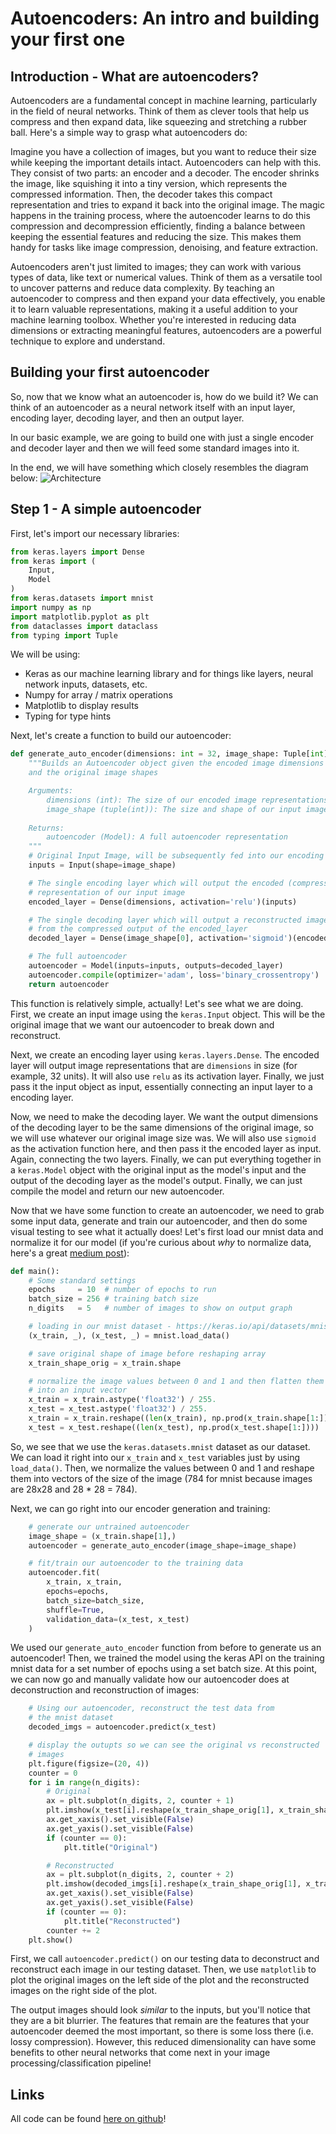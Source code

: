 # Autoencoders: An intro and building your first one

## Introduction - What are autoencoders?
Autoencoders are a fundamental concept in machine learning, particularly in 
the field of neural networks. Think of them as clever tools that help us 
compress and then expand data, like squeezing and stretching a rubber ball. 
Here's a simple way to grasp what autoencoders do:

Imagine you have a collection of images, but you want to reduce their size 
while keeping the important details intact. Autoencoders can help with this. 
They consist of two parts: an encoder and a decoder. The encoder shrinks the 
image, like squishing it into a tiny version, which represents the compressed 
information. Then, the decoder takes this compact representation and tries 
to expand it back into the original image. The magic happens in the training 
process, where the autoencoder learns to do this compression and decompression 
efficiently, finding a balance between keeping the essential features and 
reducing the size. This makes them handy for tasks like image compression, 
denoising, and feature extraction.

Autoencoders aren't just limited to images; they can work with various types 
of data, like text or numerical values. Think of them as a versatile tool to 
uncover patterns and reduce data complexity. By teaching an autoencoder to 
compress and then expand your data effectively, you enable it to learn valuable 
representations, making it a useful addition to your machine learning toolbox. 
Whether you're interested in reducing data dimensions or extracting meaningful 
features, autoencoders are a powerful technique to explore and understand.

## Building your first autoencoder
So, now that we know what an autoencoder is, how do we build it? We can think of
an autoencoder as a neural network itself with an input layer, encoding layer, 
decoding layer, and then an output layer.

In our basic example, we are going to build one with just a single encoder 
and decoder layer and then we will feed some standard images into it. 

In the end, we will have something which closely resembles the diagram below:
![Architecture](./images/auto-encoder.png)


## Step 1 - A simple autoencoder

First, let's import our necessary libraries:

```python
from keras.layers import Dense
from keras import (
    Input,
    Model
)
from keras.datasets import mnist
import numpy as np
import matplotlib.pyplot as plt
from dataclasses import dataclass
from typing import Tuple

```

We will be using:

* Keras as our machine learning library and for things like
    layers, neural network inputs, datasets, etc.
* Numpy for array / matrix operations
* Matplotlib to display results
* Typing for type hints

Next, let's create a function to build our autoencoder:

```python
def generate_auto_encoder(dimensions: int = 32, image_shape: Tuple[int] = (3072, )) -> Model:
    """Builds an Autoencoder object given the encoded image dimensions
    and the original image shapes

    Arguments:
        dimensions (int): The size of our encoded image representations
        image_shape (tuple(int)): The size and shape of our input images
    
    Returns:
        autoencoder (Model): A full autoencoder representation
    """
    # Original Input Image, will be subsequently fed into our encoding layer
    inputs = Input(shape=image_shape)

    # The single encoding layer which will output the encoded (compressed)
    # representation of our input image
    encoded_layer = Dense(dimensions, activation='relu')(inputs)

    # The single decoding layer which will output a reconstructed image
    # from the compressed output of the encoded_layer
    decoded_layer = Dense(image_shape[0], activation='sigmoid')(encoded_layer)

    # The full autoencoder
    autoencoder = Model(inputs=inputs, outputs=decoded_layer)
    autoencoder.compile(optimizer='adam', loss='binary_crossentropy')
    return autoencoder
```

This function is relatively simple, actually! Let's see what we are doing.
First, we create an input image using the `keras.Input` object. This will be 
the original image that we want our autoencoder to break down and reconstruct. 

Next, we create an encoding layer using `keras.layers.Dense`. The encoded layer
will output image representations that are `dimensions` in size (for example, 32 units).
It will also use `relu` as its activation layer. Finally, we just pass it the input object
as input, essentially connecting an input layer to a encoding layer. 

Now, we need to make the decoding layer. We want the output dimensions of the 
decoding layer to be the same dimensions of the original image, so we will use 
whatever our original image size was. We will also use `sigmoid` as the activation 
function here, and then pass it the encoded layer as input. Again, connecting the 
two layers. Finally, we can put everything together in a `keras.Model` object with 
the original input as the model's input and the output of the decoding layer as the 
model's output. Finally, we can just compile the model and return our new autoencoder.

Now that we have some function to create an autoencoder, we need to grab some input data,
generate and train our autoencoder, and then do some visual testing to see what
it actually does! Let's first load our mnist data and normalize it for our model (if you're
curious about _why_ to normalize data, here's a great 
[medium post](https://towardsdatascience.com/why-data-should-be-normalized-before-training-a-neural-network-c626b7f66c7d)):

```python
def main():
    # Some standard settings
    epochs     = 10  # number of epochs to run
    batch_size = 256 # training batch size
    n_digits   = 5   # number of images to show on output graph

    # loading in our mnist dataset - https://keras.io/api/datasets/mnist/
    (x_train, _), (x_test, _) = mnist.load_data()

    # save original shape of image before reshaping array
    x_train_shape_orig = x_train.shape

    # normalize the image values between 0 and 1 and then flatten them
    # into an input vector
    x_train = x_train.astype('float32') / 255.
    x_test = x_test.astype('float32') / 255.
    x_train = x_train.reshape((len(x_train), np.prod(x_train.shape[1:])))
    x_test = x_test.reshape((len(x_test), np.prod(x_test.shape[1:])))

```

So, we see that we use the `keras.datasets.mnist` dataset as our dataset. We can
load it right into our `x_train` and `x_test` variables just by using `load_data()`.
Then, we normalize the values between 0 and 1 and reshape them into vectors of the size
of the image (784 for mnist because images are 28x28 and 28 * 28 = 784).

Next, we can go right into our encoder generation and training:
```python
    # generate our untrained autoencoder
    image_shape = (x_train.shape[1],)
    autoencoder = generate_auto_encoder(image_shape=image_shape)

    # fit/train our autoencoder to the training data
    autoencoder.fit(
        x_train, x_train,
        epochs=epochs,
        batch_size=batch_size,
        shuffle=True,
        validation_data=(x_test, x_test)
    )
```

We used our `generate_auto_encoder` function from before to generate us an autoencoder!
Then, we trained the model using the keras API on the training mnist data for a set
number of epochs using a set batch size. At this point, we can now go and manually
validate how our autoencoder does at deconstruction and reconstruction of images:

```python
    # Using our autoencoder, reconstruct the test data from
    # the mnist dataset
    decoded_imgs = autoencoder.predict(x_test)

    # display the outupts so we can see the original vs reconstructed
    # images
    plt.figure(figsize=(20, 4))
    counter = 0
    for i in range(n_digits):
        # Original
        ax = plt.subplot(n_digits, 2, counter + 1)
        plt.imshow(x_test[i].reshape(x_train_shape_orig[1], x_train_shape_orig[2]))
        ax.get_xaxis().set_visible(False)
        ax.get_yaxis().set_visible(False)
        if (counter == 0):
            plt.title("Original")

        # Reconstructed
        ax = plt.subplot(n_digits, 2, counter + 2)
        plt.imshow(decoded_imgs[i].reshape(x_train_shape_orig[1], x_train_shape_orig[2]))
        ax.get_xaxis().set_visible(False)
        ax.get_yaxis().set_visible(False)
        if (counter == 0):
            plt.title("Reconstructed")
        counter += 2
    plt.show()
```

First, we call `autoencoder.predict()` on our testing data to deconstruct and reconstruct
each image in our testing dataset. Then, we use `matplotlib` to plot the original images
on the left side of the plot and the reconstructed images on the right side of the plot.

The output images should look _similar_ to the inputs, but you'll notice that they are a bit
blurrier. The features that remain are the features that your autoencoder deemed the most 
important, so there is some loss there (i.e. lossy compression). However, this reduced 
dimensionality can have some benefits to other neural networks that come next in your
image processing/classification pipeline!

## Links
All code can be found [here on github](https://github.com/afoley587/simple-autoencoder)!